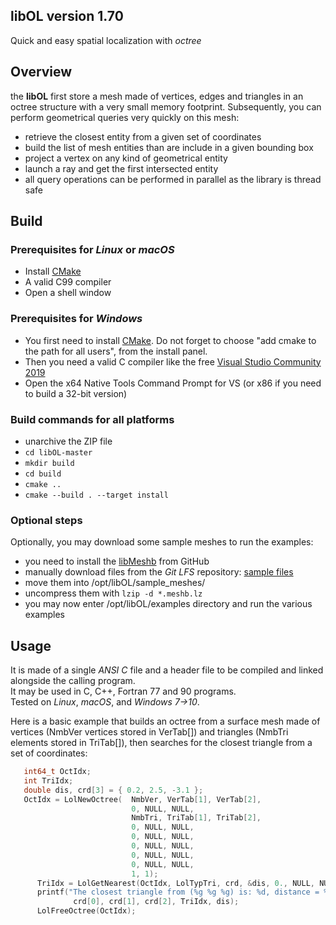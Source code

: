 ## libOL version 1.70
Quick and easy spatial localization with _octree_

## Overview
the **libOL** first store a mesh made of vertices, edges and triangles in an octree structure with a very small memory footprint.
Subsequently, you can perform geometrical queries very quickly on this mesh:
- retrieve the closest entity from a given set of coordinates
- build the list of mesh entities than are include in a given bounding box
- project a vertex on any kind of geometrical entity
- launch a ray and get the first intersected entity
- all query operations can be performed in parallel as the library is thread safe

## Build

### Prerequisites for *Linux* or *macOS*
- Install [CMake](https://cmake.org/files/v3.7/cmake-3.7.2-win64-x64.msi)
- A valid C99 compiler
- Open a shell window

### Prerequisites for *Windows*
- You first need to install [CMake](https://cmake.org/files/v3.7/cmake-3.7.2-win64-x64.msi). Do not forget to choose "add cmake to the path for all users", from the install panel.
- Then you need a valid C compiler like the free [Visual Studio Community 2019](https://www.visualstudio.com/vs/visual-studio-express/)
- Open the x64 Native Tools Command Prompt for VS (or x86 if you need to build a 32-bit version)

### Build commands for all platforms
- unarchive the ZIP file
- `cd libOL-master`
- `mkdir build`
- `cd build`
- `cmake ..`
- `cmake --build . --target install`

### Optional steps
Optionally, you may download some sample meshes to run the examples:
- you need to install the [libMeshb](https://github.com/LoicMarechal/libMeshb) from GitHub
- manually download files from the *Git LFS* repository: [sample files](sample_meshes/)
- move them into /opt/libOL/sample_meshes/
- uncompress them with `lzip -d *.meshb.lz`
- you may now enter /opt/libOL/examples directory and run the various examples

## Usage
It is made of a single *ANSI C* file and a header file to be compiled and linked alongside the calling program.  
It may be used in C, C++, Fortran 77 and 90 programs.  
Tested on *Linux*, *macOS*, and *Windows 7->10*.

Here is a basic example that builds an octree from a surface mesh made of vertices (NmbVer vertices stored in VerTab[]) and triangles (NmbTri elements stored in TriTab[]), then searches for the closest triangle from a set of coordinates:

```C++
   int64_t OctIdx;
   int TriIdx;
   double dis, crd[3] = { 0.2, 2.5, -3.1 };
   OctIdx = LolNewOctree(  NmbVer, VerTab[1], VerTab[2],
                           0, NULL, NULL,
                           NmbTri, TriTab[1], TriTab[2],
                           0, NULL, NULL,
                           0, NULL, NULL,
                           0, NULL, NULL,
                           0, NULL, NULL,
                           0, NULL, NULL,
                           1, 1);
      TriIdx = LolGetNearest(OctIdx, LolTypTri, crd, &dis, 0., NULL, NULL, 0);
      printf("The closest triangle from (%g %g %g) is: %d, distance = %g\n",
              crd[0], crd[1], crd[2], TriIdx, dis);
      LolFreeOctree(OctIdx);
```
